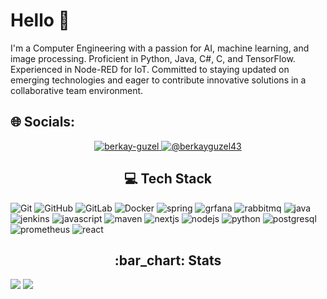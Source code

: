 # Hello 👋
I'm a Computer Engineering with a passion for AI, machine learning, and image processing. Proficient in Python, Java, C#, C, and TensorFlow. Experienced in Node-RED for IoT. Committed to staying updated on emerging technologies and eager to contribute innovative solutions in a collaborative team environment.

## 🌐 Socials:
<p align="center">
  <a href="https://www.linkedin.com/in/berkay-g%C3%BCzel-5772351b7/" target="blank">
    <img src="https://img.shields.io/badge/linkedin-%230077B5.svg?&style=for-the-badge&logo=linkedin&logoColor=white" alt="berkay-guzel" />
  </a>
  <a href="https://medium.com/@berkayguzel43" target="blank">
    <img src="https://img.shields.io/badge/medium-%2312100E.svg?&style=for-the-badge&logo=medium&logoColor=white" alt="@berkayguzel43" />
  </a>
</p>


<h2 align="center"> 💻 Tech Stack</h2>
<p align="left">
  <img src="https://www.vectorlogo.zone/logos/git-scm/git-scm-ar21.svg" alt="Git"/>
  <img src="https://www.vectorlogo.zone/logos/github/github-icon.svg" alt="GitHub"/>
  <img src="https://www.vectorlogo.zone/logos/gitlab/gitlab-ar21.svg" alt="GitLab"/>
  <img src="https://www.vectorlogo.zone/logos/docker/docker-ar21.svg" alt="Docker"/>
  <img src="https://www.vectorlogo.zone/logos/springio/springio-ar21.svg" alt="spring"/>
  <img src="https://www.vectorlogo.zone/logos/grafana/grafana-ar21.svg" alt="grfana"/>
  <img src="https://www.vectorlogo.zone/logos/rabbitmq/rabbitmq-ar21.svg" alt="rabbitmq"/>
  <img src="https://www.vectorlogo.zone/logos/java/java-ar21.svg" alt="java"/>
  <img src="https://www.vectorlogo.zone/logos/jenkins/jenkins-ar21.svg" alt="jenkins"/>
  <img src="https://www.vectorlogo.zone/logos/javascript/javascript-ar21.svg" alt="javascript"/>
  <img src="https://www.vectorlogo.zone/logos/apache_maven/apache_maven-ar21.svg" alt="maven"/>
  <img src="https://www.vectorlogo.zone/logos/nextjs/nextjs-ar21.svg" alt="nextjs"/>
  <img src="https://www.vectorlogo.zone/logos/nodejs/nodejs-ar21.svg" alt="nodejs"/>
  <img src="https://www.vectorlogo.zone/logos/python/python-ar21.svg" alt="python"/>
  <img src="https://www.vectorlogo.zone/logos/postgresql/postgresql-ar21.svg" alt="postgresql"/>
  <img src="https://www.vectorlogo.zone/logos/prometheusio/prometheusio-ar21.svg" alt="prometheus"/>
  <img src="https://www.vectorlogo.zone/logos/reactjs/reactjs-ar21.svg" alt="react"/>
</p>


<h2 align="center">:bar_chart: Stats </h2>
<p align="left">
 <img src="https://github-readme-stats.vercel.app/api?username=berkayguzel06&show_icons=true&theme=dark"/>
 <img src="https://github-readme-stats.vercel.app/api/top-langs/?username=berkayguzel06&theme=dark&hide_border=false&include_all_commits=true&count_private=true&layout=compact"/>
</p>
